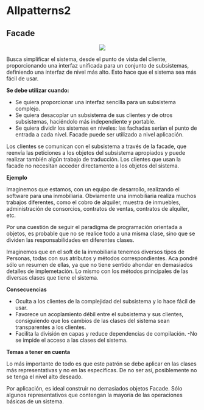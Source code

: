 # Allpatterns2

## Facade

<div align="center"><img src="https://lh3.googleusercontent.com/zRSPCgsvEraePczqEnz812vs4Q1bIdsNfanLyuRMcOnPoguqR5Fn-cErEwr8K_Eh-LKjVzRfyiY2sCrqrhVZLoYjnVU6Kl_CXqkZsxGpOFgbXghuAXA"></div>

Busca simplificar el sistema, desde el punto de vista del cliente, proporcionando una interfaz unificada para un 
conjunto de subsistemas, definiendo una interfaz de nivel más alto. Esto hace que el sistema sea más fácil de usar.

**Se debe utilizar cuando:**

- Se quiera proporcionar una interfaz sencilla para un subsistema complejo.
- Se quiera desacoplar un subsistema de sus clientes y de otros subsistemas, haciéndolo más independiente y portable.
- Se quiera dividir los sistemas en niveles: las fachadas serían el punto de entrada a cada nivel. Facade puede ser 
  utilizado a nivel aplicación.
  
Los clientes se comunican con el subsistema a través de la facade, que reenvía las peticiones a los objetos del 
subsistema apropiados y puede realizar también algún trabajo de traducción. Los clientes que usan la facade no 
necesitan acceder directamente a los objetos del sistema.

**Ejemplo**

Imaginemos que estamos, con un equipo de desarrollo, realizando el software para una inmobiliaria. Obviamente una 
inmobiliaria realiza muchos trabajos diferentes, como el cobro de alquiler, muestra de inmuebles, administración de 
consorcios, contratos de ventas, contratos de alquiler, etc.

Por una cuestión de seguir el paradigma de programación orientada a objetos, es probable que no se realice todo a una 
misma clase, sino que se dividen las responsabilidades en diferentes clases.

Imaginemos que en el soft de la inmobiliaria tenemos diversos tipos de Personas, todas con sus atributos y métodos 
correspondientes. Aca pondré sólo un resumen de ellas, ya que no tiene sentido ahondar en demasiados detalles de 
implemetación. Lo mismo con los métodos principales de las diversas clases que tiene el sistema.

**Consecuencias**

- Oculta a los clientes de la complejidad del subsistema y lo hace fácil de usar.
- Favorece un acoplamiento débil entre el subsistema y sus clientes, consiguiendo que los cambios de las clases del 
  sistema sean transparentes a los clientes.
- Facilita la división en capas y reduce dependencias de compilación.
 -No se impide el acceso a las clases del sistema.

**Temas a tener en cuenta**

Lo más importante de todo es que este patrón se debe aplicar en las clases más representativas y no en las específicas. 
De no ser así, posiblemente no se tenga el nivel alto deseado.

Por aplicación, es ideal construir no demasiados objetos Facade. Sólo algunos representativos que contengan la mayoría 
de las operaciones básicas de un sistema.